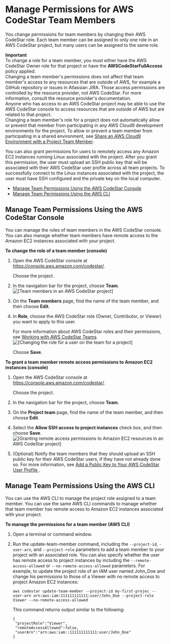 # Manage Permissions for AWS CodeStar Team Members<a name="how-to-manage-team-permissions"></a>

You change permissions for team members by changing their AWS CodeStar role\. Each team member can be assigned to only one role in an AWS CodeStar project, but many users can be assigned to the same role\.

**Important**  
To change a role for a team member, you must either have the AWS CodeStar Owner role for that project or have the **AWSCodeStarFullAccess** policy applied\.  
Changing a team member's permissions does not affect that team member's access to any resources that are outside of AWS, for example a GitHub repository or issues in Atlassian JIRA\. Those access permissions are controlled by the resource provider, not AWS CodeStar\. For more information, consult the resource provider's documentation\.  
Anyone who has access to an AWS CodeStar project may be able to use the AWS CodeStar console to access resources that are outside of AWS but are related to that project\.  
Changing a team member's role for a project does not automatically allow or prevent that member from participating in any AWS Cloud9 development environments for the project\. To allow or prevent a team member from participating in a shared environment, see [Share an AWS Cloud9 Environment with a Project Team Member](setting-up-ide-cloud9.md#setting-up-ide-cloud9-share)\.

You can also grant permissions for users to remotely access any Amazon EC2 instances running Linux associated with the project\. After you grant this permission, the user must upload an SSH public key that will be associated with their AWS CodeStar user profile across all team projects\. To successfully connect to the Linux instances associated with the project, the user must have SSH configured and the private key on the local computer\.


+ [Manage Team Permissions Using the AWS CodeStar Console](#how-to-manage-team-permissions-console)
+ [Manage Team Permissions Using the AWS CLI](#how-to-manage-team-permissions-cli)

## Manage Team Permissions Using the AWS CodeStar Console<a name="how-to-manage-team-permissions-console"></a>

You can manage the roles of team members in the AWS CodeStar console\. You can also manage whether team members have remote access to the Amazon EC2 instances associated with your project\.

**To change the role of a team member \(console\)**

1. Open the AWS CodeStar console at [https://console\.aws\.amazon\.com/codestar/](https://console.aws.amazon.com/codestar/)\.

   Choose the project\.

1. In the navigation bar for the project, choose **Team**\.  
![\[Team members in an AWS CodeStar project\]](http://docs.aws.amazon.com/codestar/latest/userguide/images/adh-team-list.png)

1. On the **Team members** page, find the name of the team member, and then choose **Edit**\.

1. In **Role**, choose the AWS CodeStar role \(Owner, Contributor, or Viewer\) you want to apply to this user\.

   For more information about AWS CodeStar roles and their permissions, see [Working with AWS CodeStar Teams](working-with-teams.md)\.  
![\[Changing the role for a user on the team for a project\]](http://docs.aws.amazon.com/codestar/latest/userguide/images/adh-team-add2.png)

   Choose **Save**\.

**To grant a team member remote access permissions to Amazon EC2 instances \(console\)**

1. Open the AWS CodeStar console at [https://console\.aws\.amazon\.com/codestar/](https://console.aws.amazon.com/codestar/)\.

   Choose the project\.

1. In the navigation bar for the project, choose **Team**\.

1. On the **Project team** page, find the name of the team member, and then choose **Edit**\.

1. Select the **Allow SSH access to project instances** check box, and then choose **Save**\.  
![\[Granting remote access permissions to Amazon EC2 resources in an AWS CodeStar project\]](http://docs.aws.amazon.com/codestar/latest/userguide/images/adh-team-allowaccess.png)

1. \(Optional\) Notify the team members that they should upload an SSH public key for their AWS CodeStar users, if they have not already done so\. For more information, see [Add a Public Key to Your AWS CodeStar User Profile ](how-to-add-ec2-key.md)\.

## Manage Team Permissions Using the AWS CLI<a name="how-to-manage-team-permissions-cli"></a>

You can use the AWS CLI to manage the project role assigned to a team member\. You can use the same AWS CLI commands to manage whether that team member has remote access to Amazon EC2 instances associated with your project\.

**To manage the permissions for a team member \(AWS CLI\)**

1. Open a terminal or command window\.

1. Run the update\-team\-member command, including the `--project-id`, `-user-arn`, and `--project-role` parameters to add a team member to your project with an associated role\. You can also specify whether the user has remote access to project instances by including the `--remote-access-allowed` or `--no-remote-access-allowed` parameters\. For example, to update the project role of an IAM user named John\_Doe and change his permissions to those of a Viewer with no remote access to project Amazon EC2 instances:

   ```
   aws codestar update-team-member --project-id my-first-projec --user-arn arn:aws:iam:111111111111:user/John_Doe --project-role Viewer --no-remote-access-allowed
   ```

   This command returns output similar to the following:

   ```
   {
   	"projectRole":"Viewer",
   	"remoteAccessAllowed":false,
   	"userArn":"arn:aws:iam::111111111111:user/John_Doe"
   }
   ```